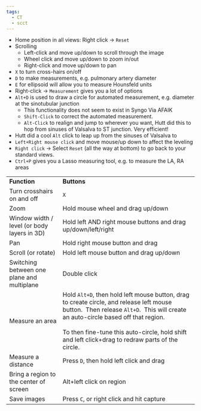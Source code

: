 ```yaml
---
tags:
  - CT
  - scct
---
```

- Home position in all views: Right click → `Reset`
- Scrolling
	- Left-click and move up/down to scroll through the image
	- Wheel click and move up/down to zoom in/out
	- Right-click and move up/down to pan
- `X` to turn cross-hairs on/off
- `D` to make measurements, e.g. pulmonary artery diameter
- `E` for ellipsoid will allow you to measure Hounsfeld units
- Right-click → `Measurement` gives you a lot of options
- `Alt+D` is used to draw a circle for automated measurement, e.g. diameter at the sinotubular junction 
	- This functionality does not seem to exist in Syngo Via AFAIK
	- `Shift-Click` to correct the automated measurement.
	- `Alt-Click` to realign and jump to wherever you want, Hutt did this to hop from sinuses of Valsalva to ST junction. Very efficient!
- Hutt did a cool `Alt` click to leap up from the sinuses of Valsalva to 
- `Left+Right mouse click` and move mouse/up down to affect the leveling
- `Right click` → Select `Reset` (all the way at bottom) to go back to your standard views.
- `Ctrl+P` gives you a Lasso measuring tool, e.g. to measure the LA, RA areas

|                                             |                                                                                                                                                                                                                                                                                          |
| ------------------------------------------- | ---------------------------------------------------------------------------------------------------------------------------------------------------------------------------------------------------------------------------------------------------------------------------------------- |
| **Function**                                | **Buttons**                                                                                                                                                                                                                                                                              |
| Turn crosshairs on and off                  | `X`                                                                                                                                                                                                                                                                                      |
| Zoom                                        | Hold mouse wheel and drag up/down                                                                                                                                                                                                                                                        |
| Window width / level (or body layers in 3D) | Hold left AND right mouse buttons and drag up/down/left/right                                                                                                                                                                                                                            |
| Pan                                         | Hold right mouse button and drag                                                                                                                                                                                                                                                         |
| Scroll (or rotate)                          | Hold left mouse button and drag up/down                                                                                                                                                                                                                                                  |
| Switching between one plane and multiplane  | Double click                                                                                                                                                                                                                                                                             |
| Measure an area                             | Hold `Alt+D`, then hold left mouse button, drag to create circle, and release left mouse button.  Then release `Alt+D`.  This will create an auto-circle based off that region.<br><br>To then fine-tune this auto-circle, hold shift and left click+drag to redraw parts of the circle. |
| Measure a distance                          | Press `D`, then hold left click and drag                                                                                                                                                                                                                                                 |
| Bring a region to the center of screen      | Alt+left click on region                                                                                                                                                                                                                                                                 |
| Save images                                 | Press `C`, or right click and hit capture                                                                                                                                                                                                                                                |
